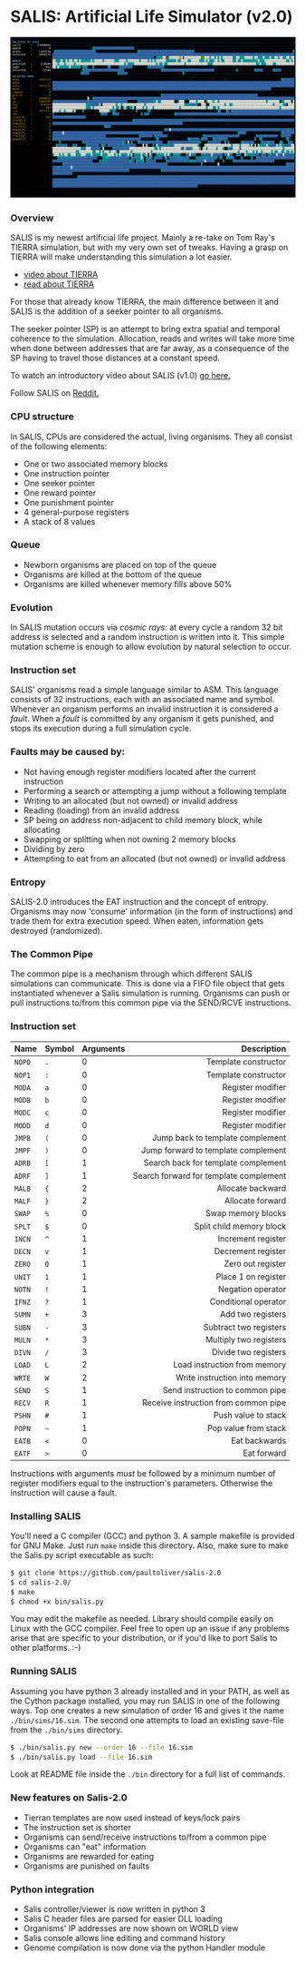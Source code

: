 # SALIS: Artificial Life Simulator (v2.0)

![SALIS running simulation](sim.png)

### Overview
SALIS is my newest artificial life project. Mainly a re-take on Tom Ray's
TIERRA simulation, but with my very own set of tweaks. Having a grasp on TIERRA
will make understanding this simulation a lot easier.

- [video about TIERRA](https://www.youtube.com/watch?v=Wl5rRGVD0QI)
- [read about TIERRA](http://life.ou.edu/pubs/doc/index.html#What)

For those that already know TIERRA, the main difference between it and SALIS is
the addition of a seeker pointer to all organisms.

The seeker pointer (SP) is an attempt to bring extra spatial and temporal
coherence to the simulation. Allocation, reads and writes will take more time
when done between addresses that are far away, as a consequence of the SP
having to travel those distances at a constant speed.

To watch an introductory video about SALIS (v1.0)
[go here.](https://www.youtube.com/watch?v=jCFmOCvy6po)

Follow SALIS on
[Reddit.](https://www.reddit.com/r/salis/)

### CPU structure
In SALIS, CPUs are considered the actual, living organisms. They all consist of
the following elements:
- One or two associated memory blocks
- One instruction pointer
- One seeker pointer
- One reward pointer
- One punishment pointer
- 4 general-purpose registers
- A stack of 8 values

### Queue
- Newborn organisms are placed on top of the queue
- Organisms are killed at the bottom of the queue
- Organisms are killed whenever memory fills above 50%

### Evolution
In SALIS mutation occurs via *cosmic rays*: at every cycle a random 32 bit
address is selected and a random instruction is written into it. This simple
mutation scheme is enough to allow evolution by natural selection to occur.

### Instruction set
SALIS' organisms read a simple language similar to ASM. This language
consists of 32 instructions, each with an associated name and symbol. Whenever
an organism performs an invalid instruction it is considered a *fault*.
When a *fault* is committed by any organism it gets punished, and stops its
execution during a full simulation cycle.

### Faults may be caused by:
- Not having enough register modifiers located after the current instruction
- Performing a search or attempting a jump without a following template
- Writing to an allocated (but not owned) or invalid address
- Reading (loading) from an invalid address
- SP being on address non-adjacent to child memory block, while allocating
- Swapping or splitting when not owning 2 memory blocks
- Dividing by zero
- Attempting to eat from an allocated (but not owned) or invalid address

### Entropy
SALIS-2.0 introduces the EAT instruction and the concept of entropy.
Organisms may now 'consume' information (in the form of instructions) and trade
them for extra execution speed. When eaten, information gets destroyed
(randomized).

### The Common Pipe
The common pipe is a mechanism through which different SALIS simulations can
communicate. This is done via a FIFO file object that gets instantiated
whenever a Salis simulation is running. Organisms can push or pull instructions
to/from this common pipe via the SEND/RCVE instructions.

### Instruction set
|Name |Symbol |Arguments |Description |
|:------|:---|:----|-:|
|`NOP0` |`.` |0 |Template constructor |
|`NOP1` |`:` |0 |Template constructor |
|`MODA` |`a` |0 |Register modifier |
|`MODB` |`b` |0 |Register modifier |
|`MODC` |`c` |0 |Register modifier |
|`MODD` |`d` |0 |Register modifier |
|`JMPB` |`(` |0 |Jump back to template complement |
|`JMPF` |`)` |0 |Jump forward to template complement |
|`ADRB` |`[` |1 |Search back for template complement |
|`ADRF` |`]` |1 |Search forward for template complement |
|`MALB` |`{` |2 |Allocate backward |
|`MALF` |`}` |2 |Allocate forward |
|`SWAP` |`%` |0 |Swap memory blocks |
|`SPLT` |`$` |0 |Split child memory block |
|`INCN` |`^` |1 |Increment register |
|`DECN` |`v` |1 |Decrement register |
|`ZERO` |`0` |1 |Zero out register |
|`UNIT` |`1` |1 |Place 1 on register |
|`NOTN` |`!` |1 |Negation operator |
|`IFNZ` |`?` |1 |Conditional operator |
|`SUMN` |`+` |3 |Add two registers |
|`SUBN` |`-` |3 |Subtract two registers |
|`MULN` |`*` |3 |Multiply two registers |
|`DIVN` |`/` |3 |Divide two registers |
|`LOAD` |`L` |2 |Load instruction from memory |
|`WRTE` |`W` |2 |Write instruction into memory |
|`SEND` |`S` |1 |Send instruction to common pipe |
|`RECV` |`R` |1 |Receive instruction from common pipe |
|`PSHN` |`#` |1 |Push value to stack |
|`POPN` |`~` |1 |Pop value from stack |
|`EATB` |`<` |0 |Eat backwards |
|`EATF` |`>` |0 |Eat forward |

Instructions with arguments *must* be followed by a minimum number of register
modifiers equal to the instruction's parameters. Otherwise the instruction will
cause a fault.

### Installing SALIS
You'll need a C compiler (GCC) and python 3. A sample makefile is provided
for GNU Make. Just run `make` inside this directory. Also, make sure to make
the Salis.py script executable as such:
```bash
$ git clone https://github.com/paultoliver/salis-2.0
$ cd salis-2.0/
$ make
$ chmod +x bin/salis.py
```

You may edit the makefile as needed. Library should compile easily on Linux
with the GCC compiler. Feel free to open up an issue if any problems arise that
are specific to your distribution, or if you'd like to port Salis to other
platforms. :-)

### Running SALIS
Assuming you have python 3 already installed and in your PATH, as well as the
Cython package installed, you may run SALIS in one of the following ways. Top
one creates a new simulation of order 16 and gives it the name
`./bin/sims/16.sim`. The second one attempts to load an existing save-file from
the `./bin/sims` directory.
```bash
$ ./bin/salis.py new --order 16 --file 16.sim
$ ./bin/salis.py load --file 16.sim
```

Look at README file inside the `./bin` directory for a full list of commands.

### New features on Salis-2.0
- Tierran templates are now used instead of keys/lock pairs
- The instruction set is shorter
- Organisms can send/receive instructions to/from a common pipe
- Organisms can "eat" information
- Organisms are rewarded for eating
- Organisms are punished on faults

### Python integration
- Salis controller/viewer is now written in python 3
- Salis C header files are parsed for easier DLL loading
- Organisms' IP addresses are now shown on WORLD view
- Salis console allows line editing and command history
- Genome compilation is now done via the python Handler module
